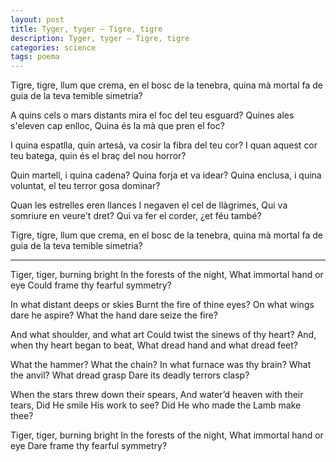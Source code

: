 ```yaml
---
layout: post
title: Tyger, tyger — Tigre, tigre
description: Tyger, tyger — Tigre, tigre
categories: science
tags: poema
---
```


Tigre, tigre, llum que crema,
en el bosc de la tenebra,
quina mà mortal fa de guia
de la teva temible simetria?

A quins cels o mars distants
mira el foc del teu esguard?
Quines ales s'eleven cap enlloc,
Quina és la mà que pren el foc?

I quina espatlla, quin artesà,
va cosir la fibra del teu cor?
I quan aquest cor teu batega,
quin és el braç del nou horror?

Quin martell, i quina cadena?
Quina forja et va idear?
Quina enclusa, i quina voluntat,
el teu terror gosa dominar?

Quan les estrelles eren llances
I negaven el cel de llàgrimes,
Qui va somriure en veure't dret?
Qui va fer el corder, ¿et féu també?

Tigre, tigre, llum que crema,
en el bosc de la tenebra,
quina mà mortal fa de guia
de la teva temible simetria?

*****

Tiger, tiger, burning bright
In the forests of the night,
What immortal hand or eye
Could frame thy fearful symmetry?

In what distant deeps or skies
Burnt the fire of thine eyes?
On what wings dare he aspire?
What the hand dare seize the fire?

And what shoulder, and what art
Could twist the sinews of thy heart?
And, when thy heart began to beat,
What dread hand and what dread feet?

What the hammer? What the chain?
In what furnace was thy brain?
What the anvil? What dread grasp
Dare its deadly terrors clasp?

When the stars threw down their spears,
And water’d heaven with their tears,
Did He smile His work to see?
Did He who made the Lamb make thee?

Tiger, tiger, burning bright
In the forests of the night,
What immortal hand or eye
Dare frame thy fearful symmetry?
